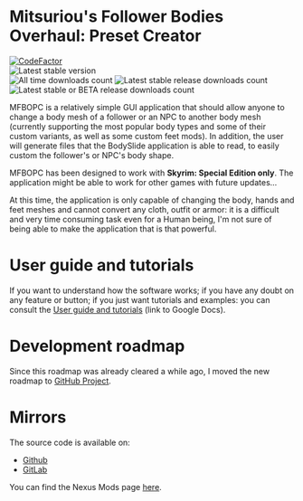 # Mitsuriou's Follower Bodies Overhaul: Preset Creator
[![CodeFactor](https://img.shields.io/codefactor/grade/github/Mitsuriou/MFBO-Preset-Creator/main?label=Code%20quality%20(CodeFactor)&style=flat-square&logo=CodeFactor&logoColor=white)](https://www.codefactor.io/repository/github/mitsuriou/mfbo-preset-creator)  
![Latest stable version](https://img.shields.io/github/v/release/Mitsuriou/MFBO-Preset-Creator?label=Latest%20stable%20version&logo=GitHub&logoColor=white&style=flat-square)  
![All time downloads count](https://img.shields.io/github/downloads/Mitsuriou/MFBO-Preset-Creator/total?label=All%20time%20downloads%20count&logo=Github&logoColor=white&style=flat-square)
![Latest stable release downloads count](https://img.shields.io/github/downloads/Mitsuriou/MFBO-Preset-Creator/latest/total?label=Latest%20stable%20release%20downloads%20count&logo=Github&logoColor=white&style=flat-square)
![Latest stable or BETA release downloads count](https://img.shields.io/github/downloads-pre/Mitsuriou/MFBO-Preset-Creator/latest/total?label=Latest%20stable%20or%20BETA%20release%20downloads%20count&logo=Github&logoColor=white&style=flat-square)

MFBOPC is a relatively simple GUI application that should allow anyone to change a body mesh of a follower or an NPC to another body mesh (currently supporting the most popular body types and some of their custom variants, as well as some custom feet mods).
In addition, the user will generate files that the BodySlide application is able to read, to easily custom the follower's or NPC's body shape.

MFBOPC has been designed to work with **Skyrim: Special Edition only**. The application might be able to work for other games with future updates...

At this time, the application is only capable of changing the body, hands and feet meshes and cannot convert any cloth, outfit or armor: it is a difficult and very time consuming task even for a Human being, I'm not sure of being able to make the application that is that powerful.

# User guide and tutorials
If you want to understand how the software works; if you have any doubt on any feature or button; if you just want tutorials and examples: you can consult the [User guide and tutorials](https://docs.google.com/document/d/1WpDKMk_WoPRrj0Lkst6TptUGEFAC2xYGd3HUBYxPQ-A/edit?usp=sharing) (link to Google Docs).

# Development roadmap
Since this roadmap was already cleared a while ago, I moved the new roadmap to [GitHub Project](https://github.com/Mitsuriou/MFBO-Preset-Creator/projects/1).

# Mirrors
The source code is available on:
- [Github](https://github.com/Mitsuriou/MFBO-Preset-Creator)
- [GitLab](https://gitlab.com/Mitsuriou/MFBO-Preset-Creator)

You can find the Nexus Mods page [here](https://www.nexusmods.com/skyrimspecialedition/mods/44706).

